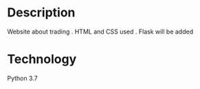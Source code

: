 # Description
Website about trading . HTML and CSS used . Flask will be added


# Technology

Python 3.7

